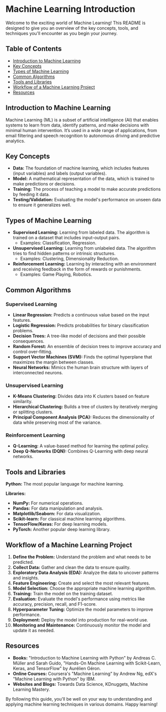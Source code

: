 <!DOCTYPE html>
<html lang="en">
<head>
    <meta charset="UTF-8">
    <meta name="viewport" content="width=device-width, initial-scale=1.0">
    <title>Machine Learning Introduction</title>
</head>
<body>

<h1>Machine Learning Introduction</h1>
<p>Welcome to the exciting world of Machine Learning! This README is designed to give you an overview of the key concepts, tools, and techniques you'll encounter as you begin your journey.</p>

<h2>Table of Contents</h2>
<ul>
    <li><a href="#introduction-to-machine-learning">Introduction to Machine Learning</a></li>
    <li><a href="#key-concepts">Key Concepts</a></li>
    <li><a href="#types-of-machine-learning">Types of Machine Learning</a></li>
    <li><a href="#common-algorithms">Common Algorithms</a></li>
    <li><a href="#tools-and-libraries">Tools and Libraries</a></li>
    <li><a href="#workflow-of-a-machine-learning-project">Workflow of a Machine Learning Project</a></li>
    <li><a href="#resources">Resources</a></li>
</ul>

<h2 id="introduction-to-machine-learning">Introduction to Machine Learning</h2>
<p>Machine Learning (ML) is a subset of artificial intelligence (AI) that enables systems to learn from data, identify patterns, and make decisions with minimal human intervention. It’s used in a wide range of applications, from email filtering and speech recognition to autonomous driving and predictive analytics.</p>

<h2 id="key-concepts">Key Concepts</h2>
<ul>
    <li><strong>Data:</strong> The foundation of machine learning, which includes features (input variables) and labels (output variables).</li>
    <li><strong>Model:</strong> A mathematical representation of the data, which is trained to make predictions or decisions.</li>
    <li><strong>Training:</strong> The process of teaching a model to make accurate predictions by feeding it data.</li>
    <li><strong>Testing/Validation:</strong> Evaluating the model's performance on unseen data to ensure it generalizes well.</li>
</ul>

<h2 id="types-of-machine-learning">Types of Machine Learning</h2>
<ul>
    <li><strong>Supervised Learning:</strong> Learning from labeled data. The algorithm is trained on a dataset that includes input-output pairs.
        <ul>
            <li>Examples: Classification, Regression.</li>
        </ul>
    </li>
    <li><strong>Unsupervised Learning:</strong> Learning from unlabeled data. The algorithm tries to find hidden patterns or intrinsic structures.
        <ul>
            <li>Examples: Clustering, Dimensionality Reduction.</li>
        </ul>
    </li>
    <li><strong>Reinforcement Learning:</strong> Learning by interacting with an environment and receiving feedback in the form of rewards or punishments.
        <ul>
            <li>Examples: Game Playing, Robotics.</li>
        </ul>
    </li>
</ul>

<h2 id="common-algorithms">Common Algorithms</h2>

<h3>Supervised Learning</h3>
<ul>
    <li><strong>Linear Regression:</strong> Predicts a continuous value based on the input features.</li>
    <li><strong>Logistic Regression:</strong> Predicts probabilities for binary classification problems.</li>
    <li><strong>Decision Trees:</strong> A tree-like model of decisions and their possible consequences.</li>
    <li><strong>Random Forest:</strong> An ensemble of decision trees to improve accuracy and control over-fitting.</li>
    <li><strong>Support Vector Machines (SVM):</strong> Finds the optimal hyperplane that maximizes the margin between classes.</li>
    <li><strong>Neural Networks:</strong> Mimics the human brain structure with layers of interconnected neurons.</li>
</ul>

<h3>Unsupervised Learning</h3>
<ul>
    <li><strong>K-Means Clustering:</strong> Divides data into K clusters based on feature similarity.</li>
    <li><strong>Hierarchical Clustering:</strong> Builds a tree of clusters by iteratively merging or splitting clusters.</li>
    <li><strong>Principal Component Analysis (PCA):</strong> Reduces the dimensionality of data while preserving most of the variance.</li>
</ul>

<h3>Reinforcement Learning</h3>
<ul>
    <li><strong>Q-Learning:</strong> A value-based method for learning the optimal policy.</li>
    <li><strong>Deep Q-Networks (DQN):</strong> Combines Q-Learning with deep neural networks.</li>
</ul>

<h2 id="tools-and-libraries">Tools and Libraries</h2>
<p><strong>Python:</strong> The most popular language for machine learning.</p>
<p><strong>Libraries:</strong></p>
<ul>
    <li><strong>NumPy:</strong> For numerical operations.</li>
    <li><strong>Pandas:</strong> For data manipulation and analysis.</li>
    <li><strong>Matplotlib/Seaborn:</strong> For data visualization.</li>
    <li><strong>Scikit-learn:</strong> For classical machine learning algorithms.</li>
    <li><strong>TensorFlow/Keras:</strong> For deep learning models.</li>
    <li><strong>PyTorch:</strong> Another popular deep learning library.</li>
</ul>

<h2 id="workflow-of-a-machine-learning-project">Workflow of a Machine Learning Project</h2>
<ol>
    <li><strong>Define the Problem:</strong> Understand the problem and what needs to be predicted.</li>
    <li><strong>Collect Data:</strong> Gather and clean the data to ensure quality.</li>
    <li><strong>Exploratory Data Analysis (EDA):</strong> Analyze the data to uncover patterns and insights.</li>
    <li><strong>Feature Engineering:</strong> Create and select the most relevant features.</li>
    <li><strong>Model Selection:</strong> Choose the appropriate machine learning algorithm.</li>
    <li><strong>Training:</strong> Train the model on the training dataset.</li>
    <li><strong>Evaluation:</strong> Evaluate the model's performance using metrics like accuracy, precision, recall, and F1-score.</li>
    <li><strong>Hyperparameter Tuning:</strong> Optimize the model parameters to improve performance.</li>
    <li><strong>Deployment:</strong> Deploy the model into production for real-world use.</li>
    <li><strong>Monitoring and Maintenance:</strong> Continuously monitor the model and update it as needed.</li>
</ol>

<h2 id="resources">Resources</h2>
<ul>
    <li><strong>Books:</strong> "Introduction to Machine Learning with Python" by Andreas C. Müller and Sarah Guido, "Hands-On Machine Learning with Scikit-Learn, Keras, and TensorFlow" by Aurélien Géron.</li>
    <li><strong>Online Courses:</strong> Coursera's "Machine Learning" by Andrew Ng, edX's "Machine Learning with Python" by IBM.</li>
    <li><strong>Websites and Blogs:</strong> Towards Data Science, KDnuggets, Machine Learning Mastery.</li>
</ul>

<p>By following this guide, you'll be well on your way to understanding and applying machine learning techniques in various domains. Happy learning!</p>

</body>
</html>
